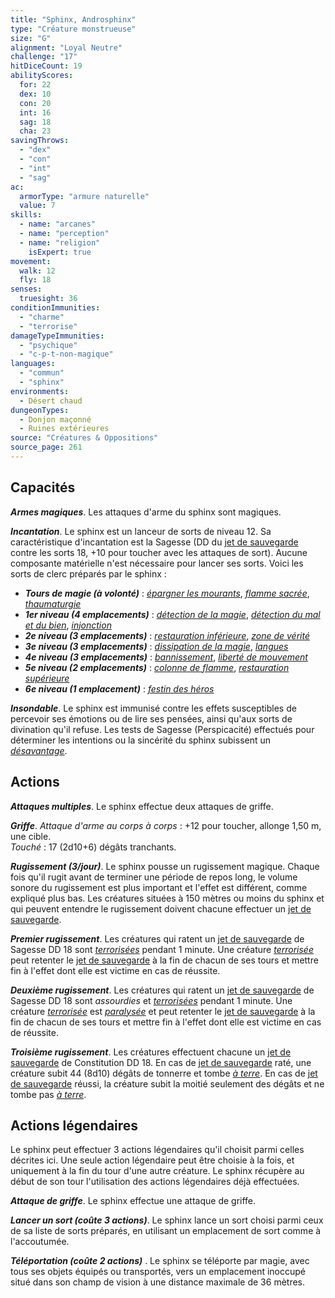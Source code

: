```yaml
---
title: "Sphinx, Androsphinx"
type: "Créature monstrueuse"
size: "G"
alignment: "Loyal Neutre"
challenge: "17"
hitDiceCount: 19
abilityScores:
  for: 22
  dex: 10
  con: 20
  int: 16
  sag: 18
  cha: 23
savingThrows:
  - "dex"
  - "con"
  - "int"
  - "sag"
ac:
  armorType: "armure naturelle"
  value: 7
skills:
  - name: "arcanes"
  - name: "perception"
  - name: "religion"
    isExpert: true
movement:
  walk: 12
  fly: 18
senses:
  truesight: 36
conditionImmunities:
  - "charme"
  - "terrorise"
damageTypeImmunities:
  - "psychique"
  - "c-p-t-non-magique"
languages:
  - "commun"
  - "sphinx"
environments:
  - Désert chaud
dungeonTypes:
  - Donjon maçonné
  - Ruines extérieures
source: "Créatures & Oppositions"
source_page: 261
---
```

## Capacités
_**Armes magiques**_. Les attaques d'arme du sphinx sont magiques.

_**Incantation**_. Le sphinx est un lanceur de sorts de niveau 12. Sa caractéristique d'incantation est la Sagesse (DD du [jet de sauvegarde](/utiliser-les-caracteristiques/#jets-de-sauvegarde) contre les sorts 18, +10 pour toucher avec les attaques de sort). Aucune composante matérielle n'est nécessaire pour lancer ses sorts. Voici les sorts de clerc préparés par le sphinx :
* _**Tours de magie (à volonté)**_ : [_épargner les mourants_](/grimoire/epargner-les-mourants/), [_flamme sacrée_](/grimoire/flamme-sacree/), [_thaumaturgie_](/grimoire/thaumaturgie/)
* _**1er niveau (4 emplacements)**_ : [_détection de la magie_](/grimoire/detection-de-la-magie/), [_détection du mal et du bien_](/grimoire/detection-du-mal-et-du-bien/), [_injonction_](/grimoire/injonction/)
* _**2e niveau (3 emplacements)**_ : [_restauration inférieure_](/grimoire/restauration-inferieure/), [_zone de vérité_](/grimoire/zone-de-verite/)
* _**3e niveau (3 emplacements)**_ : [_dissipation de la magie_](/grimoire/dissipation-de-la-magie/), [_langues_](/grimoire/langues/)
* _**4e niveau (3 emplacements)**_ : [_bannissement_](/grimoire/bannissement/), [_liberté de mouvement_](/grimoire/liberte-de-mouvement/)
* _**5e niveau (2 emplacements)**_ : [_colonne de flamme_](/grimoire/colonne-de-flamme/), [_restauration supérieure_](/grimoire/restauration-superieure/)
* _**6e niveau (1 emplacement)**_ : [_festin des héros_](/grimoire/festin-des-heros/)

_**Insondable**_. Le sphinx est immunisé contre les effets susceptibles de percevoir ses émotions ou de lire ses pensées, ainsi qu'aux sorts de divination qu'il refuse. Les tests de Sagesse (Perspicacité) effectués pour déterminer les intentions ou la sincérité du sphinx subissent un [_désavantage_](/utiliser-les-caracteristiques/#avantage-et-desavantage).

## Actions
_**Attaques multiples**_. Le sphinx effectue deux attaques de griffe.

_**Griffe**_. _Attaque d'arme au corps à corps_ : +12 pour toucher, allonge 1,50 m, une cible.  
_Touché_ : 17 (2d10+6) dégâts tranchants.

_**Rugissement (3/jour)**_. Le sphinx pousse un rugissement magique. Chaque fois qu'il rugit avant de terminer une période de repos long, le volume sonore du rugissement est plus important et l'effet est différent, comme expliqué plus bas. Les créatures situées à 150 mètres ou moins du sphinx et qui peuvent entendre le rugissement doivent chacune effectuer un [jet de sauvegarde](/utiliser-les-caracteristiques/#jets-de-sauvegarde).

_**Premier rugissement**_. Les créatures qui ratent un [jet de sauvegarde](/utiliser-les-caracteristiques/#jets-de-sauvegarde) de Sagesse DD 18 sont [_terrorisées_](/gerer-la-sante-du-personnage/#terrorise) pendant 1 minute. Une créature [_terrorisée_](/gerer-la-sante-du-personnage/#terrorise) peut retenter le [jet de sauvegarde](/utiliser-les-caracteristiques/#jets-de-sauvegarde) à la fin de chacun de ses tours et mettre fin à l'effet dont elle est victime en cas de réussite.

_**Deuxième rugissement**_. Les créatures qui ratent un [jet de sauvegarde](/utiliser-les-caracteristiques/#jets-de-sauvegarde) de Sagesse DD 18 sont _assourdies_ et [_terrorisées_](/gerer-la-sante-du-personnage/#terrorise) pendant 1 minute. Une créature [_terrorisée_](/gerer-la-sante-du-personnage/#terrorise) est [_paralysée_](/gerer-la-sante-du-personnage/#paralyse) et peut retenter le [jet de sauvegarde](/utiliser-les-caracteristiques/#jets-de-sauvegarde) à la fin de chacun de ses tours et mettre fin à l'effet dont elle est victime en cas de réussite.

_**Troisième rugissement**_. Les créatures effectuent chacune un [jet de sauvegarde](/utiliser-les-caracteristiques/#jets-de-sauvegarde) de Constitution DD 18. En cas de [jet de sauvegarde](/utiliser-les-caracteristiques/#jets-de-sauvegarde) raté, une créature subit 44 (8d10) dégâts de tonnerre et tombe [_à terre_](/gerer-la-sante-du-personnage/#a-terre). En cas de [jet de sauvegarde](/utiliser-les-caracteristiques/#jets-de-sauvegarde) réussi, la créature subit la moitié seulement des dégâts et ne tombe pas [_à terre_](/gerer-la-sante-du-personnage/#a-terre).

## Actions légendaires
Le sphinx peut effectuer 3 actions légendaires qu'il choisit parmi celles décrites ici. Une seule action légendaire peut être choisie à la fois, et uniquement à la fin du tour d'une autre créature. Le sphinx récupère au début de son tour l'utilisation des actions légendaires déjà effectuées.

_**Attaque de griffe**_. Le sphinx effectue une attaque de griffe.

_**Lancer un sort (coûte 3 actions)**_. Le sphinx lance un sort choisi parmi ceux de sa liste de sorts préparés, en utilisant un emplacement de sort comme à l'accoutumée.

***Téléportation (coûte 2 actions)*** . Le sphinx se téléporte par magie, avec tous ses objets équipés ou transportés, vers un emplacement inoccupé situé dans son champ de vision à une distance maximale de 36 mètres.
